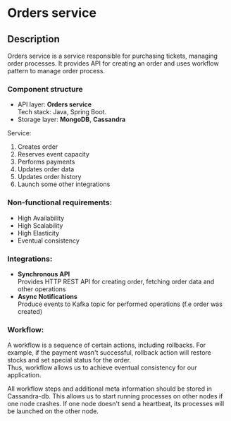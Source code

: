 # Orders service

## Description

Orders service is a service responsible for purchasing tickets, managing order processes. 
It provides API for creating an order and uses workflow pattern to manage order process.

### Component structure
- API layer: **Orders service**  
  Tech stack: Java, Spring Boot.
- Storage layer: **MongoDB**, **Cassandra**

Service:
1. Creates order
2. Reserves event capacity
3. Performs payments
4. Updates order data
5. Updates order history
6. Launch some other integrations

### Non-functional requirements:
- High Availability
- High Scalability
- High Elasticity
- Eventual consistency

### Integrations:
- **Synchronous API**  
  Provides HTTP REST API for creating order, fetching order data and other operations
- **Async Notifications**  
  Produce events to Kafka topic for performed operations (f.e order was created)

### Workflow:
A workflow is a sequence of certain actions, including rollbacks. For example, if the payment wasn't successful, rollback action will restore stocks and set special status for the order.    
Thus, workflow allows us to achieve eventual consistency for our application.

All workflow steps and additional meta information should be stored in Cassandra-db. This allows us to start running processes on other nodes if one node crashes.
If one node doesn't send a heartbeat, its processes will be launched on the other node.
